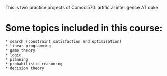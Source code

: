 This is two practice projects of Comsci570: artificial intelligence AT duke


# Some topics included in this course:
	* search (constraint satisfaction and optimization)
	* linear programming
	* game theory
	* logic
	* planning
	* probabilistic reasoning
	* decision theory
